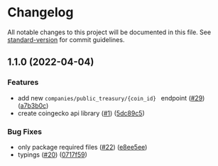 # Changelog

All notable changes to this project will be documented in this file. See [standard-version](https://github.com/conventional-changelog/standard-version) for commit guidelines.

## 1.1.0 (2022-04-04)


### Features

* add new `companies/public_treasury/{coin_id} ` endpoint ([#29](https://github.com/michael-siek/coingecko-api/issues/29)) ([a7b3b0c](https://github.com/michael-siek/coingecko-api/commit/a7b3b0c6ff92968ae9e036909aff47d713e2c68f))
* create coingecko api library ([#1](https://github.com/michael-siek/coingecko-api/issues/1)) ([5dc89c5](https://github.com/michael-siek/coingecko-api/commit/5dc89c57e04f912bda19f159e2e9399f2ffac043))


### Bug Fixes

* only package required files ([#22](https://github.com/michael-siek/coingecko-api/issues/22)) ([e8ee5ee](https://github.com/michael-siek/coingecko-api/commit/e8ee5eeda223aa59ceeddf09bfebcdba54688330))
* typings ([#20](https://github.com/michael-siek/coingecko-api/issues/20)) ([0717f59](https://github.com/michael-siek/coingecko-api/commit/0717f59a3fa94f5d2c159dfba6b5aeda2bc31b67))
